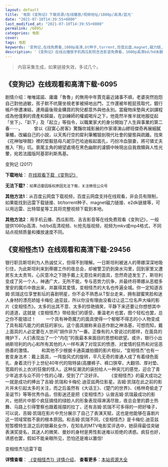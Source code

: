 ```yaml
---
layout: default
title: '电影《变狗记》下载资源/在线播放/视频地址/1080p/高清/蓝光'
date: "2021-07-10T14:39:55+0800"
last_modified_at: "2021-07-10T14:39:55+0800"
permalink: /6095/
categories: 电影
cover:
tags: 电影
keywords: '变狗记,在线免费看,1080p高清,bt种子,torrent,百度云盘,magnet,磁力链,迅雷下载资源'
description: '《变狗记》在线云播放手机西瓜影院吉吉影音免费看，1080p高清bd/hd未删减完整版和tc抢先枪版，mkv/mp4格式，附带bt/torrent种子、magnet/磁力链、百度云盘、网盘资源迅雷下载链接'
---
```


>内容采集生成，如果链接失效，多试几个。


## 《变狗记》在线观看和高清下载-6095

剧情介绍：唯唯諾諾、庸庸「魯魯」的無用中年賈克最近諸事不順，老婆突然抱怨自己對他過敏，孩子默不吭聲坐視老爹被掃地出門，工作還被年輕屁孩取代，銀行帳戶慘遭凍結，連用最後現金購買的狗兒都意外與他永別。當寵物床墊與犬訓課程成為他僅剩的資產和歸屬，在訓練師的權威喝斥之下，他竟然半推半就地服從起「坐下」、「趴下」及「起立」等指令，以職業家犬的身分開始了人生與事業的第二春⋯⋯。  　　曾以《寂寞心房客》驚豔坎城影展的作家導演山繆班傑奇再展細膩筆觸，改編自己的小說，以天馬行空的犀利筆觸狠剖現代社會的變態與疏離。找來《花神咖啡館》裡的堅毅慈母凡妮莎巴哈迪板起面孔，巧扮冷血狠妻，將可憐丈夫推入「狗」坑。衰尾主角的絕望處境在黑色幽默的濾鏡中映現出自我救贖與人性光暈，宛若法國版阿基郭利斯馬基。


变狗记 (2017)

**下载地址**： [在线观看下载 《变狗记》](https://www.btbtdy.me/btdy/dy15370.html) 


**无法下载?**：`如果迅雷因版权原因无法下载，关注微信公众号 `

**其他方法1**：从百度云网盘下载视频，百度云网盘支持在线观看，非会员有限制，如果能找到迅雷下载链接、bt/torrent种子、magnet磁力链接、e2dk链接等，可以用迅雷、比特彗星等工具将完整视频下载到本地。

**其他方法2**：用手机云播、西瓜影院、吉吉影音等在线免费观看《变狗记》，一般提供1080p高清、hd/bd高清视频、tc抢先版视频，视频为mkv或mp4格式，不同站点视频质量和播放速度不同。


## 《变相怪杰1》在线观看和高清下载-29456

银行职员斯坦利为人热诚仗义，但得不到理解。一日斯坦利被迷人的蒂娜深深地吸引住，为此斯坦利来到蒂娜工作的夜总会，却被警卫扔到臭水沟里，回到家里又遭房东太太责骂，心灰意冷之下随手戴上无意捡来的面具，忽然奇迹发生了，斯坦利变成了另一个人，神通广大，无所不能，专与恶势力抗争，并最终将蒂娜从恶棍多里安的魔爪中救出来，并赢得其爱情，变相怪杰的大名也传遍全城。你一定知道吉姆&middot;凯瑞这位享誉影坛的喜剧明星，你不会不熟悉从T型台走来，拥有甜蜜笑脸和迷人身材的漂亮娇娃卡梅伦.迪亚兹，所以你没有理由没看过让这二位名声大噪的影片《变相怪杰》。太多的出其不意、太多的惊艳搞笑，平静下来还要让你想想其中的道道，这就是《变相怪杰》带给我们的感受，重温老片也罢，图个轻松也罢，总之你不能错过！ 　　一个具有神奇魔力的面具使得一个郁郁不得志的小人物变成了具有超凡能力的疯狂的家伙。这个面具据称来自恶作剧之神洛基，可想而知，戴上面具的人必定要在人世间“胡作非为”一番。正像有的人曾说过的那样，在面具的掩护下，人们表现出了一个&ldquo;内在”的我最本来面目的思想和欲望。或许，银行小出纳斯坦利的内心和所有其他的人一样布满了对现实的愤懑、对爱情的狂热和对惩恶扬善的激情。 　　和其他不少根据卡通英雄拍摄的影片相似，&ldquo;变相怪杰”也有一套变身法术：戴上面具，一阵旋风式的旋转，平凡无奇的普通人成了有着绿色面孔、身着流行于上世纪40年代的阻特装(高腰裤子、裤口狭窄，大翻领、厚衬垫、宽肩的长上衣)的狂傲的怪人。这种反潮流的装扮给人一种突兀的感觉，迎合了青少年追求与众不同个性的心理，受到了广泛好评。 　　《变相怪杰》的最大成功之一就是成功的捧出了吉姆·凯瑞和卡梅伦.迪亚兹两位影星。吉姆&middot;凯瑞在此之前的影片并未引起太多的关注，而之后虽然有《大话王》、《楚门的世界》、《格林奇偷走了圣诞节》等等优秀作品，但影迷还是把《变相怪杰》认做吉姆&middot;凯瑞最成功的影片。他把片中那个疯狂搞怪的绿脸人的形象表现得淋漓尽致，夜总会里的爵士热舞、马路上引得警察也跟着摇摆的拉丁，还有吉姆·凯瑞不可多得的一把好嗓子，可以说，吉姆&middot;凯瑞在影片中充分展示了自己了表演天赋，这也是他能够在喜剧片这一领域常胜不衰的根本原因。和吉姆·凯瑞不同，《变相怪杰》是卡梅伦.迪亚兹短暂模特生涯之后的银幕处女作，在知名的MTV电影奖评选中，她获得最佳突破表演奖提名，其迷人的微笑、曼妙的身材是男性影迷难以拒绝的诱惑。疯狂也好，诱惑也罢，假如不能亲眼所见，恐怕还是难以置信!


变相怪杰1迅雷下载

**详情查看**： [《变相怪杰1》详情介绍](/movie/29456/)， **查看更多**：[本站资源大全](/movie/t/all/)

